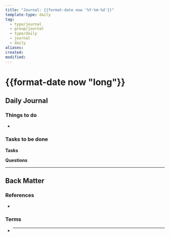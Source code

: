 ```yaml
---
title: "Journal: {{format-date now '%Y-%m-%d'}}"
template-type: daily
tag:
  - type/journal
  - group/journal
  - type/daily
  - journal
  - daily
aliases:
created:
modified:
---
```


# {{format-date now "long"}}

## Daily Journal

### **Things to do**

-

### **Tasks to be done**

**Tasks**

**Questions**

---

## Back Matter

### **References**

-

### **Terms**

- ***

